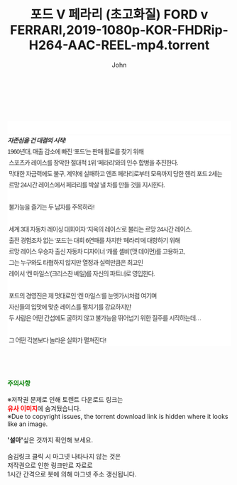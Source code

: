 ﻿---
layout: post
title:  "포드 V 페라리 (초고화질) FORD v FERRARI,2019-1080p-KOR-FHDRip-H264-AAC-REEL-mp4.torrent"
author: John
categories: [ 영화 ]
tags: [  ]
image:  
description: "포드 V 페라리 (초고화질) FORD v FERRARI,2019-1080p-KOR-FHDRip-H264-AAC-REEL-mp4 torrent 정보 공유"
toc: true
toc_sticky: true
---

<br>
<div class="view-img">
<a class="view_image" href="http://torrentmobile60.com/bbs/view_image.php?fn=%2Fdata%2Ffile%2Fmovie%2F3659260999_3WmrjRTD_ea61dd47290f9450832837cc70ee3207daf11ecb.jpg" target="_blank"><img alt="" class="img-tag" content="http://torrentmobile60.com/data/file/movie/3659260999_3WmrjRTD_ea61dd47290f9450832837cc70ee3207daf11ecb.jpg" itemprop="image" src="http://torrentmobile60.com/data/file/movie/3659260999_3WmrjRTD_ea61dd47290f9450832837cc70ee3207daf11ecb.jpg"/></a><a class="view_image" href="http://torrentmobile60.com/bbs/view_image.php?fn=%2Fdata%2Ffile%2Fmovie%2F3659260999_iYcH1wB7_bf961e686f632441f0505b27bfc5eb9f83618892.jpg" target="_blank"><img alt="" class="img-tag" content="http://torrentmobile60.com/data/file/movie/3659260999_iYcH1wB7_bf961e686f632441f0505b27bfc5eb9f83618892.jpg" itemprop="image" src="http://torrentmobile60.com/data/file/movie/3659260999_iYcH1wB7_bf961e686f632441f0505b27bfc5eb9f83618892.jpg"/></a></div><div class="view-content" itemprop="description">
<p><br/></p><div class="title_area" style="margin:0px 0px 9px;padding:0px;list-style:none;font-size:12px;font-family:'나눔고딕', NanumGothic, '돋움', Dotum, Helvetica, 'AppleSDGothicNeo-Medium', AppleGothic, sans-serif;height:30px;float:none;background-color:rgb(255,255,255);"><h4 class="h_story" style="margin:5px 10px 0px 0px;padding:0px;list-style:none;font-size:12px;font-family:'돋움', sans-serif;height:18px;width:49px;background:url(&quot;https://ssl.pstatic.net/static/movie/2020/10/h_tx_sp5.png&quot;) no-repeat 0px -17px;float:left;"><strong class="blind" style="margin:0px;padding:0px;list-style:none;font-size:0px;font-family:inherit;color:inherit;width:1px;height:1px;line-height:0;">줄거리</strong></h4></div><h5 class="h_tx_story" style="margin:-7px 0px 1px;padding:0px;list-style:none;font-size:14px;font-family:'나눔고딕', NanumGothic, Helvetica, sans-serif;color:rgb(51,51,51);background-image:url(&quot;https://ssl.pstatic.net/static/movie/2014/01/blank.gif&quot;);letter-spacing:-1px;line-height:25px;background-color:rgb(255,255,255);">자존심을 건 대결의 시작!</h5><p class="con_tx" style="margin-top:-1px;margin-bottom:-6px;list-style:none;font-size:14px;font-family:'나눔고딕', NanumGothic, '돋움', Dotum, Helvetica, 'AppleSDGothicNeo-Medium', AppleGothic, sans-serif;color:rgb(51,51,51);background-image:url(&quot;https://ssl.pstatic.net/static/movie/2014/01/blank.gif&quot;);letter-spacing:-1px;line-height:25px;background-color:rgb(255,255,255);">1960년대, 매출 감소에 빠진 ‘포드’는 판매 활로를 찾기 위해<br style="list-style:none;font-size:12px;font-family:'돋움', sans-serif;color:rgb(0,0,0);"/> 스포츠카 레이스를 장악한 절대적 1위 ‘페라리’와의 인수 합병을 추진한다.<br style="list-style:none;font-size:12px;font-family:'돋움', sans-serif;color:rgb(0,0,0);"/> 막대한 자금력에도 불구, 계약에 실패하고 엔초 페라리로부터 모욕까지 당한 헨리 포드 2세는<br style="list-style:none;font-size:12px;font-family:'돋움', sans-serif;color:rgb(0,0,0);"/> 르망 24시간 레이스에서 페라리를 박살 낼 차를 만들 것을 지시한다.<br style="list-style:none;font-size:12px;font-family:'돋움', sans-serif;color:rgb(0,0,0);"/> <br style="list-style:none;font-size:12px;font-family:'돋움', sans-serif;color:rgb(0,0,0);"/> 불가능을 즐기는 두 남자를 주목하라!<br style="list-style:none;font-size:12px;font-family:'돋움', sans-serif;color:rgb(0,0,0);"/> <br style="list-style:none;font-size:12px;font-family:'돋움', sans-serif;color:rgb(0,0,0);"/> 세계 3대 자동차 레이싱 대회이자 ‘지옥의 레이스’로 불리는 르망 24시간 레이스.<br style="list-style:none;font-size:12px;font-family:'돋움', sans-serif;color:rgb(0,0,0);"/> 출전 경험조차 없는 ‘포드’는 대회 6연패를 차지한 ‘페라리’에 대항하기 위해<br style="list-style:none;font-size:12px;font-family:'돋움', sans-serif;color:rgb(0,0,0);"/> 르망 레이스 우승자 출신 자동차 디자이너 ‘캐롤 셸비’(맷 데이먼)를 고용하고,<br style="list-style:none;font-size:12px;font-family:'돋움', sans-serif;color:rgb(0,0,0);"/> 그는 누구와도 타협하지 않지만 열정과 실력만큼은 최고인<br style="list-style:none;font-size:12px;font-family:'돋움', sans-serif;color:rgb(0,0,0);"/> 레이서 ‘켄 마일스’(크리스찬 베일)를 자신의 파트너로 영입한다.<br style="list-style:none;font-size:12px;font-family:'돋움', sans-serif;color:rgb(0,0,0);"/> <br style="list-style:none;font-size:12px;font-family:'돋움', sans-serif;color:rgb(0,0,0);"/> 포드의 경영진은 제 멋대로인 ‘켄 마일스’를 눈엣가시처럼 여기며<br style="list-style:none;font-size:12px;font-family:'돋움', sans-serif;color:rgb(0,0,0);"/> 자신들의 입맛에 맞춘 레이스를 펼치기를 강요하지만<br style="list-style:none;font-size:12px;font-family:'돋움', sans-serif;color:rgb(0,0,0);"/> 두 사람은 어떤 간섭에도 굴하지 않고 불가능을 뛰어넘기 위한 질주를 시작하는데…<br style="list-style:none;font-size:12px;font-family:'돋움', sans-serif;color:rgb(0,0,0);"/> <br style="list-style:none;font-size:12px;font-family:'돋움', sans-serif;color:rgb(0,0,0);"/> 그 어떤 각본보다 놀라운 실화가 펼쳐진다!</p> </div>
    
<br><br><br>
<p data-ke-size="size16"><b><span style="color: green;">주의사항</span></b><br /><br />※저작권 문제로 인해 토렌트 다운로드 링크는<br /><b><span style="color: red;">유사 이미지</span></b>에 숨겨뒀습니다.<br />※Due to copyright issues, the torrent download link is hidden where it looks like an image.<br /><br /><b>'설마'</b>싶은 것까지 확인해 보세요.<br /><br />숨김링크 클릭 시 마그넷 나타나지 않는 것은<br />저작권으로 인한 링크만료 자료로<br />1시간 간격으로 봇에 의해 마그넷 주소 갱신됩니다.</p>
